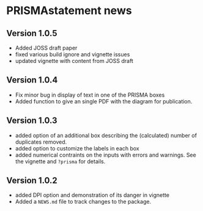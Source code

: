 # PRISMAstatement news

## Version 1.0.5

* Added JOSS draft paper
* fixed various build ignore and vignette issues
* updated vignette with content from JOSS draft

## Version 1.0.4

* Fix minor bug in display of text in one of the PRISMA boxes
* Added function to give an single PDF with the diagram for publication.

## Version 1.0.3

* added option of an additional box describing the (calculated) number of
  duplicates removed.
* added option to customize the labels in each box
* added numerical contraints on the inputs with errors and warnings. See
  the vignette and `?prisma` for details.

## Version 1.0.2

* added DPI option and demonstration of its danger in vignette
* Added a `NEWS.md` file to track changes to the package.
